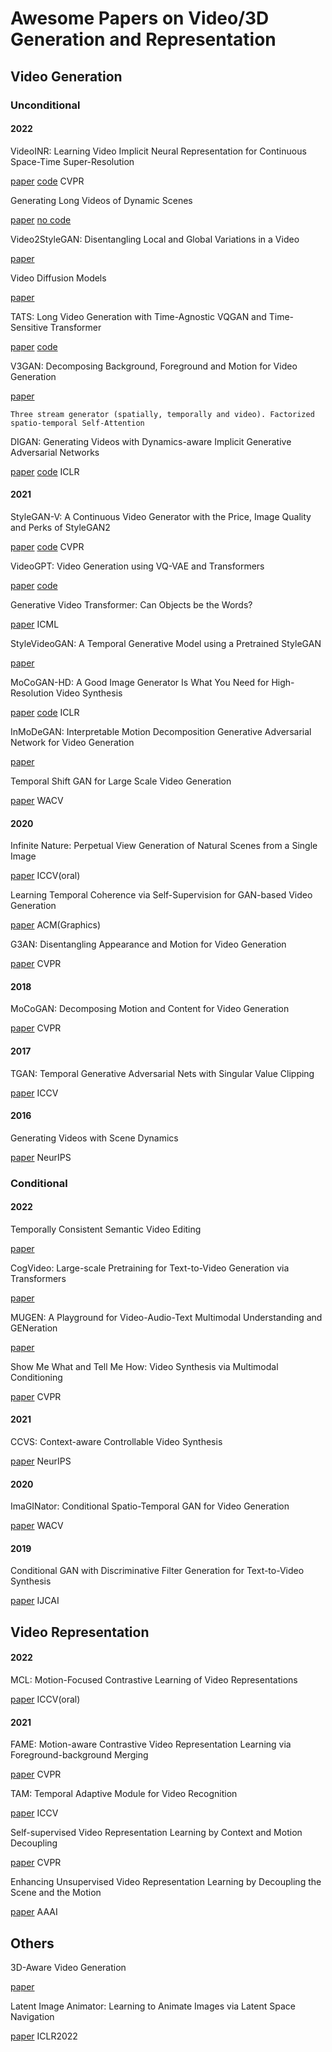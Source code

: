 # Awesome Papers on Video/3D Generation and Representation 

## Video Generation

### Unconditional

#### 2022

VideoINR: Learning Video Implicit Neural Representation for Continuous Space-Time Super-Resolution

[paper](https://arxiv.org/abs/2206.04647) [code](https://github.com/Picsart-AI-Research/VideoINR-Continuous-Space-Time-Super-Resolution) CVPR

Generating Long Videos of Dynamic Scenes

[paper](http://arxiv.org/abs/2206.03429) [no code](https://www.timothybrooks.com/tech/long-videos/)

Video2StyleGAN: Disentangling Local and Global Variations in a Video

[paper](https://arxiv.org/abs/2205.13996v2)

Video Diffusion Models

[paper](http://arxiv.org/abs/2204.03458)

TATS: Long Video Generation with Time-Agnostic VQGAN and Time-Sensitive Transformer

[paper](http://arxiv.org/abs/2204.03638) [code](https://github.com/SongweiGe/TATS)

V3GAN: Decomposing Background, Foreground and Motion for Video Generation

[paper](https://arxiv.org/abs/2203.14074v1)

```
Three stream generator (spatially, temporally and video). Factorized spatio-temporal Self-Attention
```

DIGAN: Generating Videos with Dynamics-aware Implicit Generative Adversarial Networks

[paper](http://arxiv.org/abs/2202.10571) [code]((https://github.com/sihyun-yu/digan)) ICLR

#### 2021

StyleGAN-V: A Continuous Video Generator with the Price, Image Quality and Perks of StyleGAN2

[paper](http://arxiv.org/abs/2112.14683) [code](https://github.com/universome/stylegan-v) CVPR

VideoGPT: Video Generation using VQ-VAE and Transformers

[paper]((https://arxiv.org/abs/2104.10157)) [code](https://github.com/wilson1yan/VideoGPT)

Generative Video Transformer: Can Objects be the Words?

[paper](http://arxiv.org/abs/2107.09240) ICML

StyleVideoGAN: A Temporal Generative Model using a Pretrained StyleGAN

[paper](https://arxiv.org/abs/2107.07224v2) 

MoCoGAN-HD: A Good Image Generator Is What You Need for High-Resolution Video Synthesis

[paper](https://arxiv.org/abs/2104.15069v1) [code](https://github.com/snap-research/MoCoGAN-HD) ICLR

InMoDeGAN: Interpretable Motion Decomposition Generative Adversarial Network for Video Generation

[paper](https://arxiv.org/abs/2101.03049v1)

Temporal Shift GAN for Large Scale Video Generation

[paper](https://openaccess.thecvf.com/content/WACV2021/papers/Munoz_Temporal_Shift_GAN_for_Large_Scale_Video_Generation_WACV_2021_paper.pdf) WACV

#### 2020

Infinite Nature: Perpetual View Generation of Natural Scenes from a Single Image

[paper](https://arxiv.org/abs/2012.09855v4) ICCV(oral)

Learning Temporal Coherence via Self-Supervision for GAN-based Video Generation

[paper](http://arxiv.org/abs/1811.09393) ACM(Graphics)

G3AN: Disentangling Appearance and Motion for Video Generation

[paper](https://ieeexplore.ieee.org/document/9157816/) CVPR

#### 2018

MoCoGAN: Decomposing Motion and Content for Video Generation

[paper](https://ieeexplore.ieee.org/document/8578263/) CVPR

#### 2017

TGAN: Temporal Generative Adversarial Nets with Singular Value Clipping

[paper](http://ieeexplore.ieee.org/document/8237570/) ICCV

#### 2016

Generating Videos with Scene Dynamics

[paper](https://proceedings.neurips.cc/paper/2016/hash/04025959b191f8f9de3f924f0940515f-Abstract.html) NeurIPS

### Conditional

#### 2022

Temporally Consistent Semantic Video Editing

[paper](https://arxiv.org/abs/2206.10590v1)

CogVideo: Large-scale Pretraining for Text-to-Video Generation via Transformers

[paper](https://arxiv.org/abs/2205.15868v1)

MUGEN: A Playground for Video-Audio-Text Multimodal Understanding and GENeration

[paper](https://arxiv.org/abs/2204.08058v3)

Show Me What and Tell Me How: Video Synthesis via Multimodal Conditioning

[paper](http://arxiv.org/abs/2203.02573) CVPR

#### 2021

CCVS: Context-aware Controllable Video Synthesis

[paper](http://arxiv.org/abs/2107.08037) NeurIPS

#### 2020

ImaGINator: Conditional Spatio-Temporal GAN for Video Generation

[paper](https://ieeexplore.ieee.org/document/9093492/) WACV

#### 2019

Conditional GAN with Discriminative Filter Generation for Text-to-Video Synthesis

[paper](https://www.ijcai.org/proceedings/2019/276) IJCAI



## Video Representation



#### 2022

MCL: Motion-Focused Contrastive Learning of Video Representations

[paper](https://arxiv.org/abs/2201.04029v1) ICCV(oral)

#### 2021

FAME: Motion-aware Contrastive Video Representation Learning via Foreground-background Merging

[paper](https://arxiv.org/abs/2109.15130v3) CVPR

TAM: Temporal Adaptive Module for Video Recognition

[paper](http://arxiv.org/abs/2005.06803) ICCV

Self-supervised Video Representation Learning by Context and Motion Decoupling

[paper](https://arxiv.org/abs/2104.00862v1) CVPR

Enhancing Unsupervised Video Representation Learning by Decoupling the Scene and the Motion

[paper](https://arxiv.org/abs/2009.05757v3) AAAI

## Others

3D-Aware Video Generation

[paper](https://arxiv.org/abs/2206.14797v1)

Latent Image Animator: Learning to Animate Images via Latent Space Navigation

[paper](https://arxiv.org/abs/2203.09043v1) ICLR2022